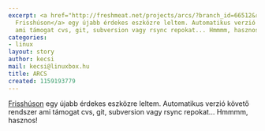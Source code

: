 ```yaml
---
excerpt: <a href="http://freshmeat.net/projects/arcs/?branch_id=66512&release_id=237063">
  Frisshúson</a> egy újabb érdekes eszközre leltem. Automatikus verzió követő rendszer
  ami támogat cvs, git, subversion vagy rsync repokat... Hmmmm, hasznos!
categories:
- linux
layout: story
author: kecsi
mail: kecsi@linuxbox.hu
title: ARCS
created: 1159193779
---
```

<a href="http://freshmeat.net/projects/arcs/?branch_id=66512&release_id=237063"> Frisshúson</a> egy újabb érdekes eszközre leltem. Automatikus verzió követő rendszer ami támogat cvs, git, subversion vagy rsync repokat... Hmmmm, hasznos!
